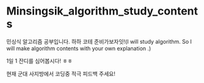 # Minsingsik_algorithm_study_contents
민싱식 알고리즘 공부입니다. 하하 코테 준비가보자잇!(I will study algorithm. So I will make algorithm contents with your own explanation .)

1일 1 잔디를 심어봅시다! ㅎㅎ

현재 군대 사지방에서 코딩중 적극 피드백 주세요!
